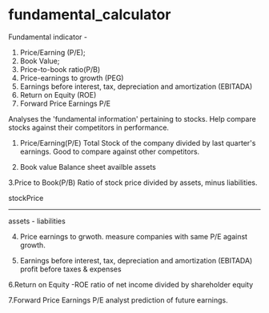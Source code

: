 # fundamental_calculator
Fundamental indicator - 
1. Price/Earning (P/E); 
2. Book Value; 
3. Price-to-book ratio(P/B) 
4. Price-earnings to growth (PEG)
5. Earnings before interest, tax, depreciation and amortization (EBITADA)
6. Return on Equity (ROE)
7. Forward Price Earnings P/E 


Analyses the 'fundamental information' pertaining to stocks.
Help compare stocks against their competitors in performance.

1. Price/Earning(P/E)
Total Stock of the company divided by last quarter's earnings.
Good to compare against other competitors.

2. Book value 
Balance sheet availble assets

3.Price to Book(P/B)
Ratio of stock price divided by assets, minus liabilities. 

stockPrice 
_____________________
assets - liabilities

4. Price earnings to grwoth.
measure companies with same P/E against growth. 

5. Earnings before interest, tax, depreciation and amortization (EBITADA)
profit before taxes & expenses

6.Return on Equity -ROE
ratio of net income divided by shareholder equity

7.Forward Price Earnings P/E 
analyst prediction of future earnings.



